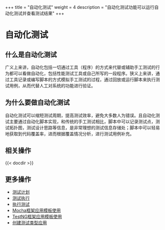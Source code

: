 +++
title = "自动化测试"
weight = 4
description = "自动化测试功能可以运行自动化测试并查看测试结果"
+++

# 自动化测试

## 什么是自动化测试

广义上来讲，自动化包括一切通过工具（程序）的方式来代替或辅助手工测试的行为都可以看做自动化，包括性能测试工具或自己所写的一段程序。狭义上来讲，通过工具记录或编写脚本的方式模拟手工测试的过程，通过回放或运行脚本来执行测试用例，从而代替人工对系统的功能进行验证。

## 为什么要做自动化测试

自动化测试可以缩短测试周期，提高测试效率，避免大多数人为错误。且自动化测试主要通过自动化脚本实现，和传统的手工测试相比，脚本中可以记录测试点，测试拓扑图，测试设计思路等信息，是非常理想的测试信息存储处；脚本中可以轻易地获取到代码覆盖率，进而根据覆盖情况分析，进行测试用例补充。

## 相关操作

{{< docdir >}}

## 更多操作

- [测试计划](../test-plan)
- [测试执行](../test-execute)
- [执行测试](../execution-test)
- [Mocha框架应用模板使用](../../application-management/application-template/)
- [TestNG框架应用模板使用](../../application-management/application-template/)
- [创建测试类型应用](../../application-management/application/)
